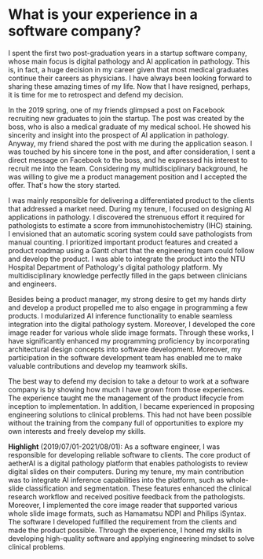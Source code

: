 # What is your experience in a software company?

I spent the first two post-graduation years in a startup software company, whose main focus is digital pathology and AI application in pathology. This is, in fact, a huge decision in my career given that most medical graduates continue their careers as physicians. I have always been looking forward to sharing these amazing times of my life. Now that I have resigned, perhaps, it is time for me to retrospect and defend my decision.

In the 2019 spring, one of my friends glimpsed a post on Facebook recruiting new graduates to join the startup. The post was created by the boss, who is also a medical graduate of my medical school. He showed his sincerity and insight into the prospect of AI application in pathology. Anyway, my friend shared the post with me during the application season. I was touched by his sincere tone in the post, and after consideration, I sent a direct message on Facebook to the boss, and he expressed his interest to recruit me into the team. Considering my multidisciplinary background, he was willing to give me a product management position and I accepted the offer. That's how the story started.

I was mainly responsible for delivering a differentiated product to the clients that addressed a market need. During my tenure, I focused on designing AI applications in pathology. I discovered the strenuous effort it required for pathologists to estimate a score from immunohistochemistry (IHC) staining. I envisioned that an automatic scoring system could save pathologists from manual counting. I prioritized important product features and created a product roadmap using a Gantt chart that the engineering team could follow and develop the product. I was able to integrate the product into the NTU Hospital Department of Pathology's digital pathology platform. My multidisciplinary knowledge perfectly filled in the gaps between clinicians and engineers.

Besides being a product manager, my strong desire to get my hands dirty and develop a product propelled me to also engage in programming a few products. I modularized AI inference functionality to enable seamless integration into the digital pathology system. Moreover, I developed the core image reader for various whole slide image formats. Through these works, I have significantly enhanced my programming proficiency by incorporating architectural design concepts into software development. Moreover, my participation in the software development team has enabled me to make valuable contributions and develop my teamwork skills.

The best way to defend my decision to take a detour to work at a software company is by showing how much I have grown from those experiences. The experience taught me the management of the product lifecycle from inception to implementation. In addition, I became experienced in proposing engineering solutions to clinical problems. This had not have been possible without the training from the company full of opportunities to explore my own interests and freely develop my skills.

**Highlight** (2019/07/01-2021/08/01): As a software engineer, I was responsible for developing reliable software to clients. The core product of aetherAI is a digital pathology platform that enables pathologists to review digital slides on their computers. During my tenure, my main contribution was to integrate AI inference capabilities into the platform, such as whole-slide classification and segmentation. These features enhanced the clinical research workflow and received positive feedback from the pathologists. Moreover, I implemented the core image reader that supported various whole slide image formats, such as Hamamatsu NDPI and Philips iSyntax. The software I developed fulfilled the requirement from the clients and made the product possible. Through the experience, I honed my skills in developing high-quality software and applying engineering mindset to solve clinical problems.
